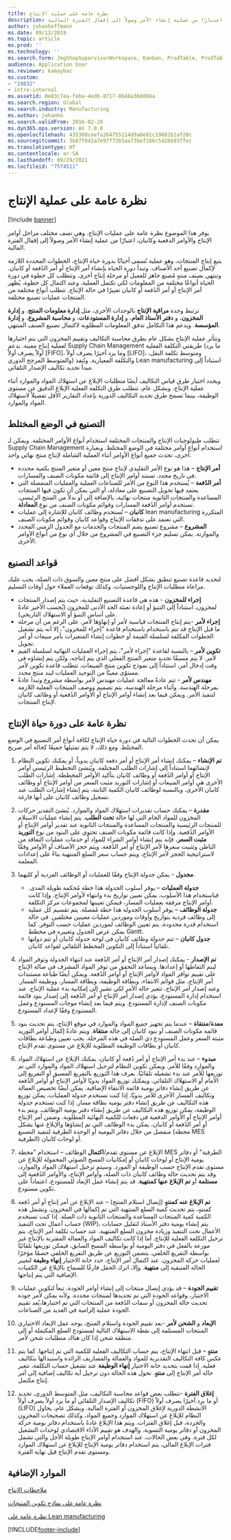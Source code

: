 ```yaml
---
title: نظرة عامة على عملية الإنتاج
description: يوفر هذا الموضوع نظرة عامة على عمليات الإنتاج.‬ وهي تصف مختلف مراحل أوامر الإنتاج والأوامر الدفعية وكانبان، اعتبارًا من عملية إنشاء الأمر وصولاً إلى إقفال الفترة المالية.
author: johanhoffmann
ms.date: 09/13/2019
ms.topic: article
ms.prod: ''
ms.technology: ''
ms.search.form: JmgShopSupervisorWorkspace, Kanban, ProdTable, ProdTableOverview, EcoResProductDiscreteManufacturingWorkspace, KanbanPrepareProductForLeanWorkspace, EcoResProductProcessManufacturingWorkspace, OpResLifecycleManagementWorkspace, ProdParmCostEstimation, ProdParmRelease, ProdSchedule, ProdTableListPage
audience: Application User
ms.reviewer: kamaybac
ms.custom:
- "19832"
- intro-internal
ms.assetid: 0e83c7ea-feba-4ed6-8717-8b48a3b8804a
ms.search.region: Global
ms.search.industry: Manufacturing
ms.author: johanho
ms.search.validFrom: 2016-02-28
ms.dyn365.ops.version: AX 7.0.0
ms.openlocfilehash: 43530dceefa264755114d9a0e81c19682b1af20c
ms.sourcegitcommit: 3b87f042a7e97f72b5aa73bef186c5426b937fec
ms.translationtype: HT
ms.contentlocale: ar-SA
ms.lasthandoff: 09/29/2021
ms.locfileid: "7574511"
---
```

# <a name="production-process-overview"></a>نظرة عامة على عملية الإنتاج

[!include [banner](../includes/banner.md)]

يوفر هذا الموضوع نظرة عامة على عمليات الإنتاج.‬ وهي تصف مختلف مراحل أوامر الإنتاج والأوامر الدفعية وكانبان، اعتبارًا من عملية إنشاء الأمر وصولاً إلى إقفال الفترة المالية. 

يتبع إنتاج المنتجات، وهو عملية تُسمى أحيانًا بدورة حياة الإنتاج، الخطوات المحددة اللازمة لإكمال تصنيع أحد الأصناف. وتبدأ دورة الحياة بإنشاء أمر الإنتاج أو أمر الدُفعة أو كانبان. وتنتهي بصنف منتهٍ مُصنع جاهز للعميل أو مرحلة إنتاج أخرى. وتتطلب كل خطوة في دورة الحياة أنواعًا مختلفة من المعلومات لكي تكتمل العملية. وعند اكتمال كل خطوة، يُظهر أمر الإنتاج أو أمر الدُفعة أو كانبان تغييرًا في حالة الإنتاج. تتطلب أنواع مختلفة من المنتجات عمليات تصنيع مختلفة.  

ترتبط وحدة **مراقبة الإنتاج** بالوحدات الأخرى، مثل **إدارة معلومات المنتج**، و **إدارة المخزون**، و **دفتر الأستاذ العام**، و **إدارة المستودعات**، و **محاسبة المشروع**، و **إدارة المؤسسة**. ويدعم هذا التكامل تدفق المعلومات المطلوبة لاكتمال تصنيع الصنف المنتهي.  

وتتأثر عملية الإنتاج بشكل عام بطرق محاسبة التكاليف وتقييم المخزون التي يتم اختيارها لعملية إنتاج معينة. يدعم Supply Chain Management طريقتي التكلفة الفعلية (ما يرد أولاً يصرف أولاً \[FIFO\]، وما يرد أخيرًا يصرف أولاً‬ \[LIFO\]، ومتوسط تكلفة النقل، والمتوسط المرجح الدوري) والتكلفة المعيارية. وتُنفذ Lean manufacturing استناداً إلى مبدأ تحديد تكاليف الإصدار التلقائي.  

ويحدد اختيار طرق قياس التكاليف أيضًا متطلبات الإبلاغ عن استهلاك المواد والموارد أثناء عملية الإنتاج. وبشكل عام، تتطلب طرق التكلفة الفعلية الإبلاغ الدقيق عن مستوى الوظيفة، بينما تسمح طرق تحديد التكاليف الدورية بإعداد التقارير الأقل تفصيلاً لاستهلاك المواد والموارد.

## <a name="mixed-mode-manufacturing"></a>التصنيع في الوضع المختلط
تتطلب طبولوجيات الإنتاج والمنتجات المختلفة استخدام أنواع الأوامر المختلفة. ويمكن لـ Supply Chain Management استخدام أنواع أوامر مختلفة في الوضع المختلط. وبعبارة أخرى، تحدث جميع أنواع الأوامر أثناء العملية الشاملة لإنتاج منتج نهائي واحد.

-   **أمر الإنتاج** – هذا هو نوع الأمر التقليدي لإنتاج منتج معين أو متغير المنتج بكمية محددة في تاريخ محدد. تستند أوامر الإنتاج إلى قائمة مكونات الصنف والمسارات.
-   **أمر الدُفعة** – يُستخدم هذا النوع من الأمر للصناعات العملية والعمليات المنفصلة التي يعتمد فيها تحويل التصنيع على معادلة، أو التي يمكن أن تكون فيها المنتجات المساعدة والمنتجات الثانوية منتجات نهائية، بالإضافة إلى أو بدلاً من المنتج الرئيسي. تستخدم أوامر الدُفعة المسارات وقوائم مكونات الصنف من نوع **المعادلة**.
-   **كانبان** – تُستخدم وظائف كانبان للإشارة إلى عمليات lean manufacturing المتكررة التي تعتمد على تدفقات الإنتاج وقواعد كانبان وقوائم مكونات الصنف.
-   **المشروع** – مشروع تصنيع يضم المنتجات والخدمات مع الجدول الزمني المحدد والموازنة. يمكن تسليم جزء التصنيع في المشروع من خلال أي نوع من أنواع الأوامر الأخرى.

## <a name="manufacturing-principles"></a>قواعد التصنيع
لتحديد قاعدة تصنيع تنطبق بشكل أفضل على منتج معين والسوق ذات الصلة، يجب عليك مراعاة متطلبات الإنتاج واللوجستيات، وكذلك توقعات العملاء حول أوقات التسليم.

-   **إجراء للمخزون** - هذه هي قاعدة التصنيع التقليدية، حيث يتم إصدار المنتجات لمخزون، استناداً إلى التنبؤ أو إعادة تعبئة الحد الأدنى للمخزون (يُحسب الأخير عادةً على أساس التنبؤ أو الاستهلاك التاريخي).
-   **إجراء لأمر** -يتم إنتاج المنتجات قياسية لأمر أو إنهاؤها لأمر. على الرغم من أن مرحلة ما قبل الإنتاج قد تتم باستخدام باستخدام قاعدة "إجراء للمخزون"، إلا أنه يتم تشغيل الخطوات المكلفة لسلسلة القيمة أو خطوات إنشاء المتغيرات بأمر مبيعات أو أمر تحويل.
-   **تكوين لأمر** – بالنسبة لقاعدة "إجراء لأمر"، يتم إجراء العمليات النهائية لسلسلة القيم لأمر. لا يتم مسبقًا تحديد متغير المنتج الفعلي الذي يتم إنتاجه، ولكن يتم إنشاؤه في وقت إدخال أمر، استناداً إلى نموذج تكوين منتج المبيعات. تتطلب قاعدة تكوين لأمر مستوًى معينًا من التوحيد العمليات لبند منتج محدد.
-   **مهندس لأمر** - تتم عادةً معالجة عمليات مهندس لأمر بواسطة مشروع وتبدأ عادةً بمرحلة الهندسة. وأثناء مرحلة الهندسة، يتم تصميم ووصف المنتجات الفعلية اللازمة لتنفيذ الأمر. ويمكن فيما بعد إنشاء أوامر الإنتاج أو الأوامر الدُفعية أو وظائف كانبان لإنتاج المنتجات.

## <a name="overview-of-the-production-life-cycle"></a>نظرة عامة على دورة حياة الإنتاج
يمكن أن تحدث الخطوات التالية في دورة حياة الإنتاج لكافة أنواع أمر التصنيع في الوضع المختلط. ومع ذلك، لا يتم تمثيلها جميعًا كحالة أمر صريح.

1.  **تم الإنشاء** – يمكنك إنشاء أمر الإنتاج أو أمر دفعة كانبان يدوياً، أو يمكنك تكوين النظام لإنشائهما استناداً إلى إشارات الطلب المختلفة. ويُنشئ التخطيط الرئيسي أوامر الإنتاج أو أوامر الدُفعة أو وظائف كانبان بتأكيد الأوامر المخططة. إشارات الطلب الأخرى هي أوامر المبيعات أو إشارات التوريد مثبت السعر من أوامر الإنتاج أو وظائف كانبان الأخرى. وبالنسبة لوظائف كانبان الكمية الثابتة، يتم إنشاء إشارات الطلب عند تسجيل وظائف كانبان على أنها فارغة.
2.  **مقدرة‬** – يمكنك حساب تقديرات استهلاك المواد والموارد. يُنشئ التقدير حركات المخزون للمواد الخام التي لها حالة **تحت الطلب**. ‏‫يتم إنشاء عمليات الاستلام للمنتجات الرئيسية والمنتجات المساعدة والمنتجات الثانوية عند تقدير أوامر الإنتاج أو الأوامر الدُفعية. وإذا كانت قائمة مكونات الصنف تحتوي على البنود من نوع **‬‏‫التوريد مثبت السعر**، فإنه يتم إنشاء أوامر الشراء للمواد أو خدمات عمليات التعاقد من الباطن وتثبيت سعرها لأمر الإنتاج أو أمر الدُفعة.‬ ويتم حجز الأصناف أو الأوامر وفقًا لاستراتيجية الحجز لأمر الإنتاج، ويتم حساب سعر السلع المنتهية بناءً على إعدادات المعلمة.
3.  **مجدول** - يمكن جدولة الإنتاج وفقًا للعمليات أو الوظائف الفردية أو كليهما.
    -   **جدولة العمليات** – يوفر أسلوب الجدولة هذا خطة مُحكمة طويلة المدى. فباستخدام هذا الأسلوب، يمكن تعيين تواريخ بدء وانتهاء لأوامر الإنتاج. وإذا كانت أوامر الإنتاج مرفقة بعمليات المسار، فيمكن تعيينها لمجموعات مركز التكلفة.
    -   **جدولة الوظائف** – يوفر أسلوب الجدولة هذا خطة مُفصلة. يتم تقسيم كل عملية إلى وظائف فردية بتواريخ وأوقات وموردين عمليات معينين مختلفين. في حالة استخدام قدرة محدودة، يتم تعيين الوظائف لموردين عمليات حسب التوفر. كما يمكن عرض الجدول وتغييره في مخطط Gantt.
    -   **جدول كانبان** – تتم جدولة وظائف كانبان في لوحة جدولة كانبان أو تتم دولتها تلقائياً استناداً إلى التكوين المخطط التلقائي لقواعد كانبان.

4.  **تم الإصدار** - يمكنك إصدار أمر الإنتاج أو أمر الدُفعة عند انتهاء الجدولة وتوفر المواد ليتم التقاطها أو إعدادها. ويساعد التحقق من توفر المواد المشرف في صالة الإنتاج على تقييم توافر المواد لأوامر الإنتاج أو أوامر الدُفعة. ويمكن أيضًا طباعة مستندات أمر الإنتاج، مثل قوائم الانتقاء، وبطاقة الوظيفة، وبطاقة المسار، ووظيفة المسار. وعند إصدار أمر الإنتاج، تتغير حالة الأمر لكي تشير إلى إمكانية بدء عملية الإنتاج. عند استخدام إدارة المستودع، يؤدي إصدار أمر الإنتاج أو أمر الدُفعة إلى إصدار بنود قائمة مكونات الصنف لإدارة المستودع. ويتم فيما بعد إنشاء موجات المستودع وعمل المستودع وفقًا لإعداد المستودع.
5.  **معدة**/**منتقاة** – عندما يتم تجهيز جميع المواد والموارد في موقع الإنتاج، يتم تحديث بنود قائمة مكونات الصنف أو بنود كانبان إلى حالة **منتقاة**. ويتم عادةً إكمال أوامر التوريد مثبتة السعر وعمل المستودع ذي الصلة في هذه المرحلة. يجب تعيين وطباعة بطاقات كانبان أو بطاقات الوظيفة المطلوبة للإبلاغ عن مستوى تقدم الإنتاج.
6.  **مبدوء** – عند بدء أمر الإنتاج أو أمر دُفعة أو كانبان، يمكنك الإبلاغ عن استهلاك المواد والموارد وفقًا للأمر. ويمكن تكوين النظام لترحيل استهلاك المواد والموارد التي تم توزيعها للأمر عند بدء تشغيله تلقائيًا. يعرف هذا التوزيع بالتفريغ المسبق أو التفريغ إلى الأمام أو الاستهلاك التلقائي. ويمكنك توزيع المواد يدويًا لأوامر الإنتاج أو أوامر الدُفعة عن طريق إنشاء دفاتر يومية قائمة الانتقاء الإضافية. يمكن أيضًا تخصيص العمالة وتكاليف المسار الأخرى للأمر يدويًا. إذا كنت تستخدم جدولة العمليات، يمكن توزيع هذه التكاليف عن طريق إنشاء دفتر يومية بطاقة مسار. إذا كنت تستخدم جدولة الوظيفة، يمكن توزيع هذه التكاليف عن طريق إنشاء دفتر يومية الوظائف. ويتم بدء أوامر الإنتاج أو الأوامر الدفعية في دفعات للكمية النهائية المطلوبة. وضمن أمر الإنتاج أو أمر الدُفعة أو كانبان، يمكن بدء الوظائف التي تم إنشاؤها والإبلاغ عنها بشكل منفصل من خلال دفاتر اليومية أو الوحدة الطرفية لتنفيذ التصنيع (محطة MES الطرفية‬) أو لوحات كانبان.
7.  الإبلاغ عن مستوى تقدم/**اكتمال** الوظائف – استخدام "محطة MES الطرفية‬" أو دفاتر يومية الإنتاج أو لوحات كانبان أو إمكانيات المسح الضوئي المحمولة للإبلاغ عن مستوى تقدم الإنتاج حسب الوظيفة أو المورد. وسيتم ترحيل استهلاك المواد والموارد، وقد يتم تحديث حالة وظائف كانبان ذات الصلة، وأوامر الإنتاج، والأوامر الدُفعية إلى **مستلمة** أو **تم الإبلاغ عنها كمنتهية**. قد يتم إنشاء عمل الإبعاد للمستودع، اعتماداً على تكوين مستودع.
8.  **تم الإبلاغ عنه كمنتهٍ** (إيصال استلام المنتج) – عند الإبلاغ عن أمر إنتاج أو أمر دُفعة كمنتهٍ، يتم تحديث كمية السلع المنتهية التي تم إكمالها في المخزون. وتشمل هذه الكمية كمية المنتجات المساعدة والمنتجات الثانوية ذات الصلة. إذا كنت تستخدم حساب أعمال تحت التنفيذ (WIP)، يتم إنشاء يومية دفتر الأستاذ لتقليل حسابات الأعمال تحت التنفيذ وزيادة مخزون السلع المنتهية. عند حساب تكلفة أمر الإنتاج، يتم ترحيل التكلفة الفعلية للإنتاج. أما إذا كانت تكاليف المواد والعمالة المقترنة بالإنتاج غير موزعة بالفعل في دفتر اليومية أو بواسطة المسح السابق، فيمكن توزيعها تلقائيًا بواسطة التفريغ الخلفي. يتضمن التوزيع عن طريق التفريغ الخلفي خصمًا مؤخرًا لعمليات حركة المخزون. عند اكتمال أمر الإنتاج، حدد خانة الاختيار **إنهاء وظيفة** لتغيير الحالة المتبقية إلى **منتهية**. وإلا، اترك الحقل فارغًا للسماح بالإبلاغ عن الكميات الإضافية التي يتم إنتاجها.
9.  **تقييم الجودة** – قد يؤدي إيصال منتجات إلى إنشاء أوامر الجودة، تبعاً لتكوين عمليات الاختبار، وقواعد الجودة التي تم تحديدها لمنتجات محددة. ولأنه يمكن لأمر جودة تحديث حالة المخزون أو سمات الدُفعة من المنتجات التي تم اختبارها،يُعد تقييم الجودة عملية إلزامية في العديد من الصناعات.
10. **الإبعاد** و **الشحن لأمر** -بعد تقييم الجودة واستلام المنتج، يوجه عمل الإبعاد الاختياري المنتجات المستلمة إلى نقطة الاستهلاك التالية لمستودع السلع المكتملة أو إلى منطقة شحن إذا كان هناك متطلبات شحن لأمر.
11. **منتهٍ** – قبل انتهاء الإنتاج، يتم حساب التكاليف الفعلية للكمية التي تم إنتاجها. كما يتم عكس كافة التكاليف التقديرية للمواد والعمالة والمصاريف الزائدة واستبدالها بتكاليف فعلية. إذا قمت بتحديد خانة الاختيار **إنهاء الوظيفة** عند تشغيل حساب التكلفة، تتغير حالة أمر الإنتاج إلى **منتهٍ**. تحول هذه الحالة دون ترحيل أية تكاليف إضافية إلى أمر إنتاج مكتمل.
12. **إغلاق الفترة** -تتطلب بعض قواعد محاسبة التكاليف، مثل المتوسط الدوري، تحديد تكاليف الإصدار التلقائي أو ما يرد أولاً يصرف أولاً‬ (FIFO) أو ما يرد أخيرًا يصرف أولاً‬ (LIFO) الأنشطة الدورية لإغلاق المخزون أو الفترة المالية. وبشكل عام، يحاول النظام للإبلاغ عن استهلاك الموارد وجميع المواد، وكذلك تصحيحات المخزون والخردة، قبل إغلاق الفترات. ويتم هذا الإبلاغ عادةً باستخدام دفاتر يومية حركة المخزون أو دفاتر يومية التسوية. والهدف هو تقييم الأداء الاقتصادي لوحدات التشغيل لكل فترة. وفي بعض الحالات، عند استخدام أوامر الإنتاج طويلة الأجل والتي تشمل فترات الإبلاغ المالي، يتم استخدام دفاتر يومية الإنتاج للإبلاغ عن استهلاك الموارد ومستوى تقدم الإنتاج قبل نهاية الفترة.


## <a name="additional-resources"></a>الموارد الإضافية

[ملاحظات الإنتاج](production-feedback.md)

[نظرة عامة على نماذج تكوين المنتجات](../pim/product-configuration-models.md)

[نظرة عامة على Lean manufacturing](lean-manufacturing-overview.md)





[!INCLUDE[footer-include](../../includes/footer-banner.md)]